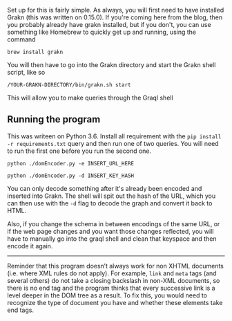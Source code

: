 Set up for this is fairly simple. As always, you will first need to have installed Grakn (this was written on 0.15.0). 
If you're coming here from the blog, then you probably already have grakn installed, but if you don't, you can use something 
like Homebrew to quickly get up and running, using the command
```
brew install grakn
```
You will then have to go into the Grakn directory and start the Grakn shell script, like so
```
/YOUR-GRAKN-DIRECTORY/bin/grakn.sh start
```
This will allow you to make queries through the Graql shell

## Running the program
This was writeen on Python 3.6. Install all requirement with the `pip install -r requirements.txt` query and then run one of two queries. You will need to run the first one before you run the second one.

```
python ./domEncoder.py -e INSERT_URL_HERE
```

```
python ./domEncoder.py -d INSERT_KEY_HASH
```

You can only decode something after it's already been encoded and inserted into Grakn. The shell will spit out the hash of the URL, which you can then use with the `-d` flag to decode the graph and convert it back to HTML. 

Also, if you change the schema in between encodings of the same URL, or if the web page changes and you want those changes reflected, you will have to manually go into the graql shell and clean that keyspace and then encode it again.

-------------------------------------
Reminder that this program doesn’t always work for non XHTML documents (i.e. where XML rules do not apply). For example, `link` and `meta` tags (and several others) do not take a closing backslash in non-XML documents, so there is no end tag and the program thinks that every successive link is a level deeper in the DOM tree as a result. To fix this, you would need to recognize the type of document you have and whether these elements take end tags. 

